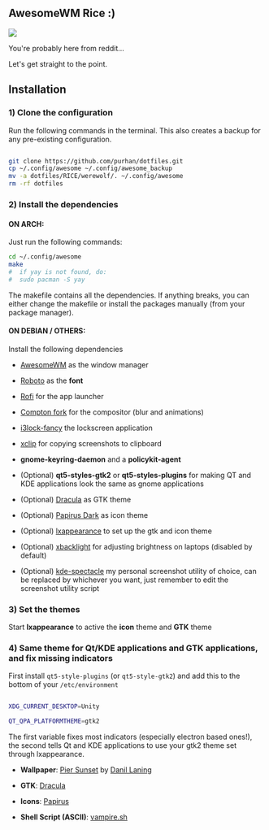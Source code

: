 ## AwesomeWM Rice :)

![](https://raw.githubusercontent.com/Purhan/dotfiles/master/RICE/werewolf/Screenshot.png)

You're probably here from reddit...

Let's get straight to the point.

## Installation

### 1) Clone the configuration

Run the following commands in the terminal. This also creates a backup for any pre-existing configuration.

```bash

git clone https://github.com/purhan/dotfiles.git
cp ~/.config/awesome ~/.config/awesome_backup
mv -a dotfiles/RICE/werewolf/. ~/.config/awesome
rm -rf dotfiles

```

### 2) Install the dependencies

#### ON ARCH:

Just run the following commands:

```bash
cd ~/.config/awesome
make
#  if yay is not found, do:
#  sudo pacman -S yay
```

The makefile contains all the dependencies. If anything breaks, you can either change the makefile or install the packages manually (from your package manager).

#### ON DEBIAN / OTHERS:

Install the following dependencies

- [AwesomeWM](https://awesomewm.org/) as the window manager

- [Roboto](https://fonts.google.com/specimen/Roboto) as the **font**

- [Rofi](https://github.com/DaveDavenport/rofi) for the app launcher

- [Compton fork](https://github.com/tryone144/compton) for the compositor (blur and animations)

- [i3lock-fancy](https://github.com/meskarune/i3lock-fancy) the lockscreen application

- [xclip](https://github.com/astrand/xclip) for copying screenshots to clipboard

- **gnome-keyring-daemon** and a **policykit-agent**

- (Optional) **qt5-styles-gtk2** or **qt5-styles-plugins** for making QT and KDE applications look the same as gnome applications

- (Optional) [Dracula](https://draculatheme.com/gtk) as GTK theme

- (Optional) [Papirus Dark](https://github.com/PapirusDevelopmentTeam/papirus-icon-theme) as icon theme

- (Optional) [lxappearance](https://sourceforge.net/projects/lxde/files/LXAppearance/) to set up the gtk and icon theme

- (Optional) [xbacklight](https://www.x.org/archive/X11R7.5/doc/man/man1/xbacklight.1.html) for adjusting brightness on laptops (disabled by default)

- (Optional) [kde-spectacle](https://kde.org/applications/utilities/org.kde.spectacle) my personal screenshot utility of choice, can be replaced by whichever you want, just remember to edit the screenshot utility script

### 3) Set the themes

Start **lxappearance** to active the **icon** theme and **GTK** theme

### 4) Same theme for Qt/KDE applications and GTK applications, and fix missing indicators

First install `qt5-style-plugins` (or `qt5-style-gtk2`) and add this to the bottom of your `/etc/environment`

```bash

XDG_CURRENT_DESKTOP=Unity

QT_QPA_PLATFORMTHEME=gtk2

```

The first variable fixes most indicators (especially electron based ones!), the second tells Qt and KDE applications to use your gtk2 theme set through lxappearance.

- **Wallpaper**: [Pier Sunset](https://www.deviantart.com/danil-laning/art/Pier-sunset-849636122) by [Danil Laning](https://www.deviantart.com/danil-laning)

- **GTK**: [Dracula](https://draculatheme.com/gtk)

- **Icons**: [Papirus](https://github.com/PapirusDevelopmentTeam/papirus-icon-theme)

- **Shell Script (ASCII)**: [vampire.sh](https://raw.githubusercontent.com/Purhan/dotfiles/master/RICE/werewolf/vampire.sh)
